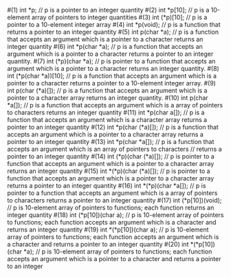 #(1) int *p; 
// p is a pointer to an integer quantity
#(2) int *p[10]; 
// p is a 10-element array of pointers to integer quantities
#(3) int (*p)[10]; 
// p is a pointer to a 10-element integer array
#(4) int *p(void);
// p is a function that returns a pointer to an integer quantity
#(5) int p(char *a); 
// p is a function that accepts an argument which is a pointer to a character returns an integer quantity
#(6) int *p(char *a);
// p is a function that accepts an argument which is a pointer to a character returns a pointer to an integer quantity.
#(7) int (*p)(char *a);
// p is pointer to a function that accepts an argument which is a pointer to a character returns an integer quantity.
#(8) int (*p(char *a))[10];
// p is a function that accepts an argument which is a pointer to a character returns a pointer to a 10-element integer array.
#(9) int p(char (*a)[]);
// p is a function that accepts an argument which is a pointer to a character array returns an integer quantity.
#(10) int p(char *a[]);
// p is a function that accepts an argument which is a array of pointers to characters returns an integer quantity
#(11) int *p(char a[]);
// p is a function that accepts an argument which is a character array returns a pointer to an integer quantity
#(12) int *p(char (*a)[]);
// p is a function that accepts an argument which is a pointer to a character array returns a pointer to an integer quantity
#(13) int *p(char *a[]);
// p is a function that accepts an argument which is an array of pointers to characters
// returns a pointer to an integer quantity
#(14) int (*p)(char (*a)[]);
// p is pointer to a function that accepts an argument which is a pointer to a character array returns an integer quantity
#(15) int *(*p)(char (*a)[]);
// p is pointer to a function that accepts an argument which is a pointer to a character array returns a pointer to an integer quantity
#(16) int *(*p)(char *a[]);
// p is pointer to a function that accepts an argument which is a array of pointers to characters returns a pointer to an integer quantity
#(17) int (*p[10])(void);
// p is 10-element array of pointers to functions; each function returns an integer quantity
#(18) int (*p[10])(char a);
// p is 10-element array of pointers to functions; each function accepts an argument which is a character and returns an integer quantity
#(19) int *(*p[10])(char a);
// p is 10-element array of pointers to functions; each function accepts an argument which is a character and returns a pointer to an integer quantity
#(20) int *(*p[10])(char *a);
// p is 10-element array of pointers to functions; each function accepts an argument which is a pointer to a character and returns a pointer to an integer

